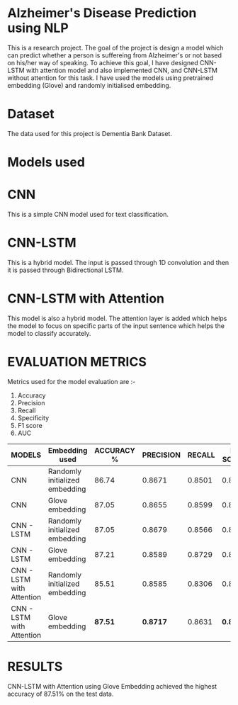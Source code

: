 # Alzheimer's Disease Prediction using NLP
This is a research project. The goal of the project is design a model which can predict whether a person is suffereing from Alzheimer's or not based on his/her way of speaking.
To achieve this goal, I have designed CNN-LSTM with attention model and also implemented CNN, and CNN-LSTM without attention for this task. I have used the models using pretrained embedding (Glove) and randomly initialised embedding.

# Dataset
The data used for this project is Dementia Bank Dataset.

# Models used

# CNN

This is a simple CNN model used for text classification.

# CNN-LSTM

This is a hybrid model. The input is passed through 1D convolution and then it is passed through Bidirectional LSTM.

# CNN-LSTM with Attention

This model is also a hybrid model. The attention layer is added which helps the model to focus on specific parts of the input sentence which helps the model to classify accurately.


# EVALUATION METRICS

Metrics used for the model evaluation are :-
1. Accuracy
2. Precision
3. Recall
4. Specificity
5. F1 score
6. AUC

|MODELS|Embedding used|ACCURACY %|PRECISION|RECALL|F1 SCORE|SPECIFICITY|AUC|
|------|------------------------------|-----|------|------|------|------|------|
|CNN   |Randomly initialized embedding|86.74|0.8671|0.8501|0.8585|0.8830|0.9105|
|CNN   |Glove embedding|87.05|0.8655|0.8599|0.8627|0.8801|0.9136|
|CNN - LSTM  |Randomly initialized embedding|87.05|0.8679|0.8566|0.8622|0.8830|0.9128|
|CNN - LSTM   |Glove embedding|87.21|0.8589|0.8729|0.8659|0.8713|0.9122|
|CNN - LSTM with Attention  |Randomly initialized embedding|85.51|0.8585|0.8306|0.8443|0.8771|0.9176|
|CNN - LSTM with Attention  |Glove embedding|**87.51**|**0.8717**|0.8631|**0.8674**|**0.8859**|**0.9222**|

# RESULTS

CNN-LSTM with Attention using Glove Embedding achieved the highest accuracy of 87.51% on the test data.
